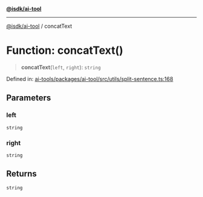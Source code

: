 [**@isdk/ai-tool**](../README.md)

***

[@isdk/ai-tool](../globals.md) / concatText

# Function: concatText()

> **concatText**(`left`, `right`): `string`

Defined in: [ai-tools/packages/ai-tool/src/utils/split-sentence.ts:168](https://github.com/isdk/ai-tool.js/blob/a24331161aecd2d7bbd8dc9f9cd3d984871261cb/src/utils/split-sentence.ts#L168)

## Parameters

### left

`string`

### right

`string`

## Returns

`string`
